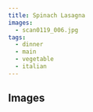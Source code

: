 ```yaml
---
title: Spinach Lasagna
images:
  - scan0119_006.jpg
tags:
  - dinner
  - main
  - vegetable
  - italian
---
```


## Images